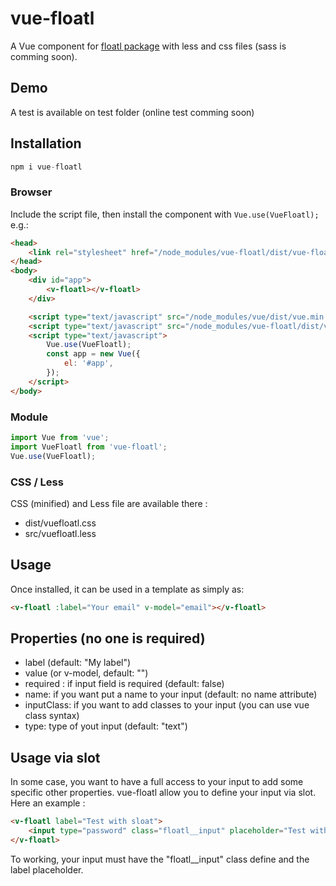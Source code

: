 # vue-floatl

A Vue component for [floatl package](https://github.com/richardvenneman/floatl) with less and css files (sass is comming soon).

## Demo

A test is available on test folder (online test comming soon)

## Installation

```js
npm i vue-floatl
```

### Browser

Include the script file, then install the component with `Vue.use(VueFloatl);` e.g.:

```html
<head>
    <link rel="stylesheet" href="/node_modules/vue-floatl/dist/vue-floatl.css">
</head>
<body>
    <div id="app">
        <v-floatl></v-floatl>
    </div>

    <script type="text/javascript" src="/node_modules/vue/dist/vue.min.js"></script>
    <script type="text/javascript" src="/node_modules/vue-floatl/dist/vue-floatl.js"></script>
    <script type="text/javascript">
        Vue.use(VueFloatl);
        const app = new Vue({
            el: '#app',
        });
    </script>
</body>
```

### Module

```js
import Vue from 'vue';
import VueFloatl from 'vue-floatl';
Vue.use(VueFloatl);
```

### CSS / Less

CSS (minified) and Less file are available there :
- dist/vuefloatl.css
- src/vuefloatl.less

## Usage

Once installed, it can be used in a template as simply as:

```html
<v-floatl :label="Your email" v-model="email"></v-floatl>
```

## Properties (no one is required)

- label (default: "My label")
- value (or v-model, default: "")
- required : if input field is required (default: false)
- name: if you want put a name to your input (default: no name attribute)
- inputClass: if you want to add classes to your input (you can use vue class syntax)
- type: type of yout input (default: "text")

## Usage via slot

In some case, you want to have a full access to your input to add some specific other properties.
vue-floatl allow you to define your input via slot. Here an example :

```html
<v-floatl label="Test with sloat">
    <input type="password" class="floatl__input" placeholder="Test with sloat">
</v-floatl>
```

To working, your input must have the "floatl__input" class define and the label placeholder.
